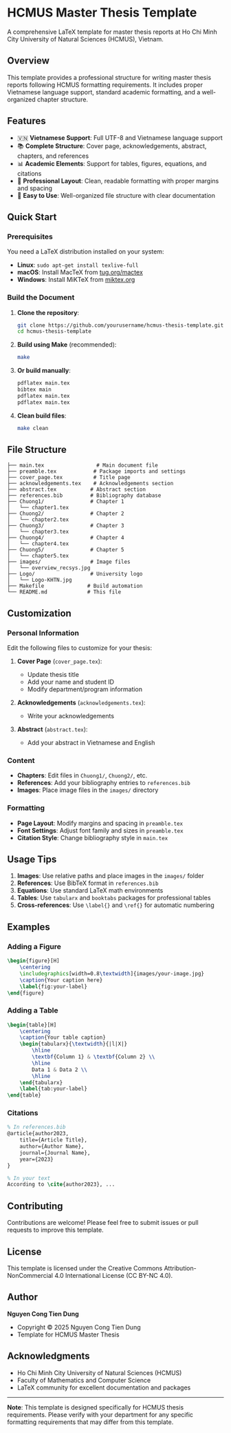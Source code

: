 # HCMUS Master Thesis Template

A comprehensive LaTeX template for master thesis reports at Ho Chi Minh City University of Natural Sciences (HCMUS), Vietnam.

## Overview

This template provides a professional structure for writing master thesis reports following HCMUS formatting requirements. It includes proper Vietnamese language support, standard academic formatting, and a well-organized chapter structure.

## Features

- 🇻🇳 **Vietnamese Support**: Full UTF-8 and Vietnamese language support
- 📚 **Complete Structure**: Cover page, acknowledgements, abstract, chapters, and references
- 📊 **Academic Elements**: Support for tables, figures, equations, and citations
- 🎨 **Professional Layout**: Clean, readable formatting with proper margins and spacing
- 🔧 **Easy to Use**: Well-organized file structure with clear documentation

## Quick Start

### Prerequisites

You need a LaTeX distribution installed on your system:
- **Linux**: `sudo apt-get install texlive-full`
- **macOS**: Install MacTeX from [tug.org/mactex](https://tug.org/mactex/)
- **Windows**: Install MiKTeX from [miktex.org](https://miktex.org/)

### Build the Document

1. **Clone the repository**:
   ```bash
   git clone https://github.com/yourusername/hcmus-thesis-template.git
   cd hcmus-thesis-template
   ```

2. **Build using Make** (recommended):
   ```bash
   make
   ```

3. **Or build manually**:
   ```bash
   pdflatex main.tex
   bibtex main
   pdflatex main.tex
   pdflatex main.tex
   ```

4. **Clean build files**:
   ```bash
   make clean
   ```

## File Structure

```
├── main.tex                 # Main document file
├── preamble.tex            # Package imports and settings
├── cover_page.tex          # Title page
├── acknowledgements.tex    # Acknowledgements section
├── abstract.tex           # Abstract section
├── references.bib         # Bibliography database
├── Chuong1/               # Chapter 1
│   └── chapter1.tex
├── Chuong2/               # Chapter 2
│   └── chapter2.tex
├── Chuong3/               # Chapter 3
│   └── chapter3.tex
├── Chuong4/               # Chapter 4
│   └── chapter4.tex
├── Chuong5/               # Chapter 5
│   └── chapter5.tex
├── images/                # Image files
│   └── overview_recsys.jpg
├── Logo/                  # University logo
│   └── Logo-KHTN.jpg
├── Makefile              # Build automation
└── README.md             # This file
```

## Customization

### Personal Information

Edit the following files to customize for your thesis:

1. **Cover Page** (`cover_page.tex`):
   - Update thesis title
   - Add your name and student ID
   - Modify department/program information

2. **Acknowledgements** (`acknowledgements.tex`):
   - Write your acknowledgements

3. **Abstract** (`abstract.tex`):
   - Add your abstract in Vietnamese and English

### Content

- **Chapters**: Edit files in `Chuong1/`, `Chuong2/`, etc.
- **References**: Add your bibliography entries to `references.bib`
- **Images**: Place image files in the `images/` directory

### Formatting

- **Page Layout**: Modify margins and spacing in `preamble.tex`
- **Font Settings**: Adjust font family and sizes in `preamble.tex`
- **Citation Style**: Change bibliography style in `main.tex`

## Usage Tips

1. **Images**: Use relative paths and place images in the `images/` folder
2. **References**: Use BibTeX format in `references.bib`
3. **Equations**: Use standard LaTeX math environments
4. **Tables**: Use `tabularx` and `booktabs` packages for professional tables
5. **Cross-references**: Use `\label{}` and `\ref{}` for automatic numbering

## Examples

### Adding a Figure
```latex
\begin{figure}[H]
    \centering
    \includegraphics[width=0.8\textwidth]{images/your-image.jpg}
    \caption{Your caption here}
    \label{fig:your-label}
\end{figure}
```

### Adding a Table
```latex
\begin{table}[H]
    \centering
    \caption{Your table caption}
    \begin{tabularx}{\textwidth}{|l|X|}
        \hline
        \textbf{Column 1} & \textbf{Column 2} \\
        \hline
        Data 1 & Data 2 \\
        \hline
    \end{tabularx}
    \label{tab:your-label}
\end{table}
```

### Citations
```latex
% In references.bib
@article{author2023,
    title={Article Title},
    author={Author Name},
    journal={Journal Name},
    year={2023}
}

% In your text
According to \cite{author2023}, ...
```

## Contributing

Contributions are welcome! Please feel free to submit issues or pull requests to improve this template.

## License

This template is licensed under the Creative Commons Attribution-NonCommercial 4.0 International License (CC BY-NC 4.0).

## Author

**Nguyen Cong Tien Dung**
- Copyright © 2025 Nguyen Cong Tien Dung
- Template for HCMUS Master Thesis

## Acknowledgments

- Ho Chi Minh City University of Natural Sciences (HCMUS)
- Faculty of Mathematics and Computer Science
- LaTeX community for excellent documentation and packages

---

**Note**: This template is designed specifically for HCMUS thesis requirements. Please verify with your department for any specific formatting requirements that may differ from this template.
